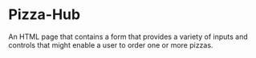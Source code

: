 # Pizza-Hub
 An HTML page that contains a form that provides a variety of inputs and controls that might enable a user to order one or more pizzas.
